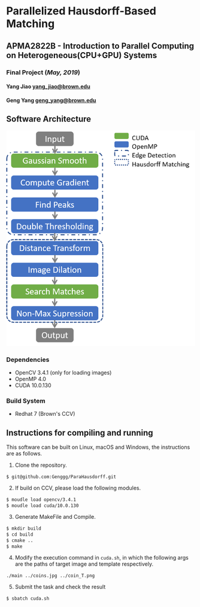 # Parallelized Hausdorff-Based Matching
## APMA2822B - Introduction to Parallel Computing on Heterogeneous(CPU+GPU) Systems 
### Final Project (*May, 2019*)


#### Yang Jiao yang_jiao@brown.edu

#### Geng Yang   geng_yang@brown.edu

## Software Architecture

![image](https://github.com/Genggg/ParaHausdorff/blob/master/flow.png)

### Dependencies
- OpenCV 3.4.1 (only for loading images)
- OpenMP 4.0
- CUDA 10.0.130
### Build System
- Redhat 7 (Brown's CCV)


## Instructions for compiling and running
This software can be built on Linux, macOS and Windows, the instructions are as follows.
1. Clone the repository.
```
$ git@github.com:Genggg/ParaHausdorff.git
```
2. If build on CCV, please load the following modules.
```
$ moudle load opencv/3.4.1
$ moudle load cuda/10.0.130
```
3. Generate MakeFile and Compile.

```
$ mkdir build
$ cd build
$ cmake ..
$ make
```
4. Modify the execution command in ```cuda.sh```, in which the following args are the paths of target image and template respectively.
```
./main ../coins.jpg ../coin_T.png
```
5. Submit the task and check the result
```
$ sbatch cuda.sh
```

